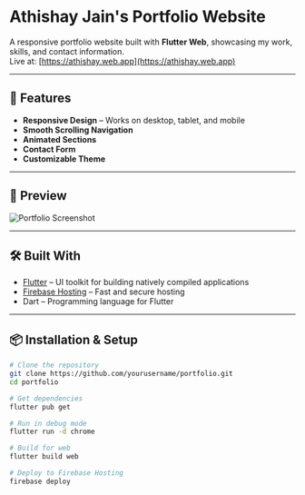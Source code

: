 # Athishay Jain's Portfolio Website

A responsive portfolio website built with **Flutter Web**, showcasing my work, skills, and contact information.  
Live at: [https://athishay.web.app](https://athishay.web.app)

---

## 🚀 Features
- **Responsive Design** – Works on desktop, tablet, and mobile
- **Smooth Scrolling Navigation**
- **Animated Sections**
- **Contact Form**
- **Customizable Theme**

---

## 📸 Preview
![Portfolio Screenshot](screenshot.png)

---

## 🛠️ Built With
- [Flutter](https://flutter.dev/) – UI toolkit for building natively compiled applications
- [Firebase Hosting](https://firebase.google.com/products/hosting) – Fast and secure hosting
- Dart – Programming language for Flutter

---

## 📦 Installation & Setup
```bash
# Clone the repository
git clone https://github.com/yourusername/portfolio.git
cd portfolio

# Get dependencies
flutter pub get

# Run in debug mode
flutter run -d chrome

# Build for web
flutter build web

# Deploy to Firebase Hosting
firebase deploy
